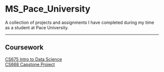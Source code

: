 # MS_Pace_University
A collection of projects and assignments I have completed during my time as a student at Pace University.

---
## Coursework

<div>
  <a href="https://github.com/mnsemple83/CS675_Intro_to_Data_Science">CS675 Intro to Data Science</a><br />
  <a href="https://github.com/mnsemple83/CS668_Capstone_Project">CS668 Capstone Project</a>
</div>
